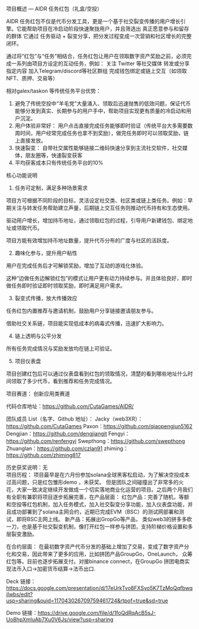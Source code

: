 
项目概述 — AIDR 任务红包（礼盒/空投）

AIDR 任务红包不仅是代币分发工具，更是一个基于社交裂变传播的用户增长引擎。它能帮助项目在冷启动阶段快速聚拢用户，并且筛选出 真正愿意参与和留存的群体
它通过 任务驱动 + 裂变分享，把分发过程变成一次营销和社区增长的完整闭环。

通过将“红包”与“任务”相结合，任务红包让用户在领取数字资产奖励之前，必须完成一系列由项目方设定的互动任务，例如：
关注 Twitter 等社交媒体
转发或分享指定内容
加入Telegram/discord等社区群组
完成钱包绑定或链上交互（如领取 NFT、质押、交易等）

相对galex/taskon 等传统任务平台优势：
1. 避免了传统空投中“羊毛党”大量涌入、领取后迅速抛售的低效问题，保证代币能够分发到真实、长期参与的用户手中，帮助项目实现更有质量的冷启动和用户沉淀。
2. 用户体验非常好： 用户点击直接完成任务能够即时验证（传统平台大多需要数周时间，用户经常完成任务也拿不到奖励），做完任务即时可以领取奖励，链上直接发放。
3. 快速裂变： 自带社交属性能够链接二维码快速分享到主流社交软件，社交媒体，朋友圈等，快速裂变获客
4. 平均获客成本只有传统任务平台的10%

核心功能说明

1. 任务可定制，满足多种场景需求

项目方可根据不同阶段的目标，灵活设定社交类、社区类或链上类任务。例如：早期关注与转发任务帮助建立声量，后期链上交互任务则推动代币持有和生态使用。

驱动用户增长，增加持币地址，通过领取红包的过程，引导用户新建钱包、绑定地址或领取代币。

项目方能有效增加持币地址数量，提升代币分布的广度与社区的活跃度。

2. 趣味化参与，提升用户粘性

用户在完成任务后才可解锁奖励，增加了互动的游戏化体验。

这种“边做任务边解锁红包”的模式让用户更有动力持续参与。并且体验良好，即时做任务即时验证即时领取奖励，即时满足用户需求。

3. 裂变式传播，放大传播效应

任务红包内置推荐与邀请机制，鼓励用户分享链接邀请朋友参与。

借助社交关系链，项目能实现低成本的病毒式传播，迅速扩大影响力。

4. 链上透明与公平分发

所有任务完成情况与奖励发放均在链上可验证。

5. 项目仪表盘

项目创建红包后可以通过仪表盘看到红包的领取情况，清楚的看到哪些地址什么时间领取了多少代币，看到推荐和任务完成情况。


项目赛道： 创新应用类赛道

代码仓库地址：https://github.com/CutaGames/AIDR/

团队成员 List（名字、Github 地址）：
Jacky（web3XR）：https://github.com/CutaGames
Paxon：https://github.com/qiaopengjun5162
Dengjian：https://github.com/dengjiangit
Fengyi：https://github.com/renfengyi
Swepthong：https://github.com/swepthong
Zhuanglan：https://github.com/czlan91
zhiming：https://github.com/zhiming817

历史获奖说明：无                         
项目历程：   项目最早是在六月份参加solana全球黑客松启动，为了解决空投成本过高问题，只是红包雏形demo ，未获奖。 但是团队之间碰撞出了非常多的火花，大家一致决定继续开发做成一个切实落地商业化运营的项目。之后两个月我们有全职有兼职将项目逐步拓展完善，在产品层面：
红包产品：完善了随机，等额和空投等红包机制，加入任务模式，加入社交裂变分享功能，加入仪表盘功能，并且成功部署到了solana主网合约，近期已完成EVM（BSC）的测试网部署和测试，即将BSC主网上线。 
新产品：拓展出GropGo等产品， 类似web3的拼多多砍一刀，也是基于社交裂变机制，像打开红包一样参与拼团，支持阶梯价格设置和多层裂变激励。

在合约层面： 在最初数字资产代币分发的基础上增加了交易，变成了数字资产分化和交易，因此带来了更多的应用，比如拼团产品GroupGo，OneLaunch， 众筹红包等。目前也逐步拓展支付。对接binance connect，在GroupGo 拼团电商实现法币入口→加密货币结算→法币出口.
                                
Deck 链接：https://docs.google.com/presentation/d/17eUrkTvo8FXSyo5K7TzMoQqfbwqiIwbs/edit?usp=sharing&ouid=117043026709759461724&rtpof=true&sd=true

Demo 链接：https://drive.google.com/file/d/1foQdRqAcB5sJ-Uo8hpXmluAb7Xu0V6Js/view?usp=sharing
